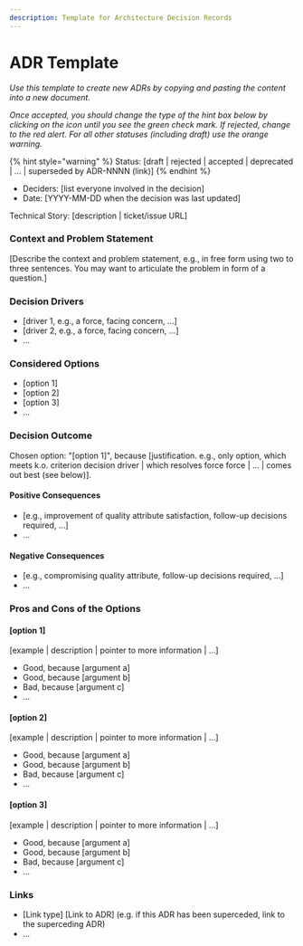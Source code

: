 ```yaml
---
description: Template for Architecture Decision Records
---
```


# ADR Template

_Use this template to create new ADRs by copying and pasting the content into a new document._

_Once accepted, you should change the type of the hint box below by clicking on the icon until you see the green check mark. If rejected, change to the red alert. For all other statuses \(including draft\) use the orange warning._

{% hint style="warning" %}
Status: \[draft \| rejected \| accepted \| deprecated \| … \| superseded by ADR-NNNN \(link\)\]
{% endhint %}

* Deciders: \[list everyone involved in the decision\]
* Date: \[YYYY-MM-DD when the decision was last updated\]

Technical Story: \[description \| ticket/issue URL\]

### Context and Problem Statement

\[Describe the context and problem statement, e.g., in free form using two to three sentences. You may want to articulate the problem in form of a question.\]

### Decision Drivers

* \[driver 1, e.g., a force, facing concern, …\]
* \[driver 2, e.g., a force, facing concern, …\]
* …

### Considered Options

* \[option 1\]
* \[option 2\]
* \[option 3\]
* …

### Decision Outcome

Chosen option: "\[option 1\]", because \[justification. e.g., only option, which meets k.o. criterion decision driver \| which resolves force force \| … \| comes out best \(see below\)\].

#### Positive Consequences

* \[e.g., improvement of quality attribute satisfaction, follow-up decisions required, …\]
* …

#### Negative Consequences

* \[e.g., compromising quality attribute, follow-up decisions required, …\]
* …

### Pros and Cons of the Options

#### \[option 1\]

\[example \| description \| pointer to more information \| …\]

* Good, because \[argument a\]
* Good, because \[argument b\]
* Bad, because \[argument c\]
* …

#### \[option 2\]

\[example \| description \| pointer to more information \| …\]

* Good, because \[argument a\]
* Good, because \[argument b\]
* Bad, because \[argument c\]
* …

#### \[option 3\]

\[example \| description \| pointer to more information \| …\]

* Good, because \[argument a\]
* Good, because \[argument b\]
* Bad, because \[argument c\]
* …

### Links

* \[Link type\] \[Link to ADR\] \(e.g. if this ADR has been superceded, link to the superceding ADR\)
* …

